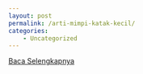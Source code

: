 ```yaml
---
layout: post
permalink: /arti-mimpi-katak-kecil/
categories:
    - Uncategorized
---
```


[Baca Selengkapnya](/03)